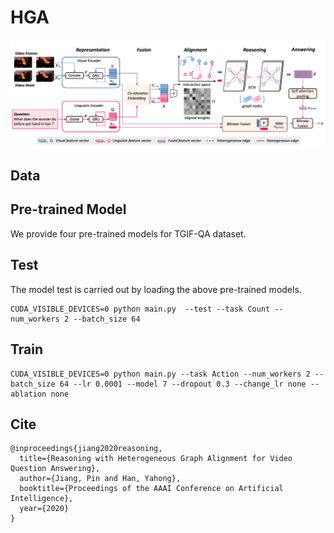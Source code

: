 # HGA
![HGA](HGA.png)

## Data

## Pre-trained Model
We provide four pre-trained models for TGIF-QA dataset.

## Test
The model test is carried out by loading the above pre-trained models.
```
CUDA_VISIBLE_DEVICES=0 python main.py  --test --task Count --num_workers 2 --batch_size 64
```

## Train
```
CUDA_VISIBLE_DEVICES=0 python main.py --task Action --num_workers 2 --batch_size 64 --lr 0.0001 --model 7 --dropout 0.3 --change_lr none --ablation none
```

## Cite

```
@inproceedings{jiang2020reasoning,
  title={Reasoning with Heterogeneous Graph Alignment for Video Question Answering},
  author={Jiang, Pin and Han, Yahong},
  booktitle={Proceedings of the AAAI Conference on Artificial Intelligence},
  year={2020}
}
```

